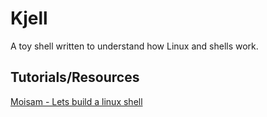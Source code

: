# Kjell
A toy shell written to understand how Linux and shells work.

## Tutorials/Resources
[Moisam - Lets build a linux shell](https://github.com/moisam/lets-build-a-linux-shell)

